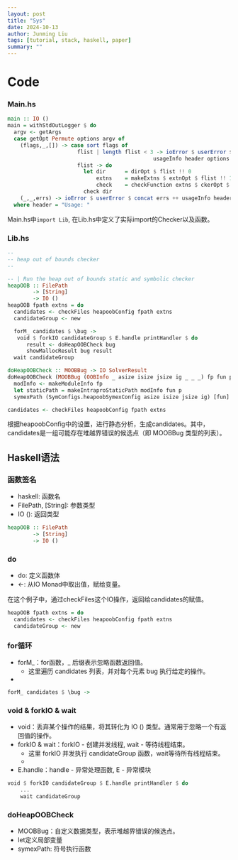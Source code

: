 ```yaml
---
layout: post
title: "Sys"
date: 2024-10-13
author: Junming Liu
tags: [tutorial, stack, haskell, paper]
summary: ""
---
```


# Code

### Main.hs
```haskell
main :: IO ()
main = withStdOutLogger $ do
  argv <- getArgs
  case getOpt Permute options argv of
    (flags,_,[]) -> case sort flags of
                      flist | length flist < 3 -> ioError $ userError $ "Not enough flags" ++
                                              usageInfo header options
                      flist -> do
                        let dir      = dirOpt $ flist !! 0
                            extns    = makeExtns $ extnOpt $ flist !! 1
                            check    = checkFunction extns $ ckerOpt $ flist !! 2
                        check dir
    (_,_,errs) -> ioError $ userError $ concat errs ++ usageInfo header options
  where header = "Usage: "
```

Main.hs中```import Lib```, 在Lib.hs中定义了实际import的Checker以及函数。
### Lib.hs
```haskell
--
-- heap out of bounds checker
--

-- | Run the heap out of bounds static and symbolic checker
heapOOB :: FilePath
        -> [String]
        -> IO ()
heapOOB fpath extns = do
  candidates <- checkFiles heapoobConfig fpath extns
  candidateGroup <- new

  forM_ candidates $ \bug ->
   void $ forkIO candidateGroup $ E.handle printHandler $ do
      result <- doHeapOOBCheck bug
      showMallocResult bug result
  wait candidateGroup

doHeapOOBCheck :: MOOBBug -> IO SolverResult
doHeapOOBCheck (MOOBBug (OOBInfo _ asize isize jsize ig _ _ _) fp fun p _) = do
  modInfo <- makeModuleInfo fp
  let staticPath = makeIntraproStaticPath modInfo fun p
  symexPath (SymConfigs.heapoobSymexConfig asize isize jsize ig) [fun] [modInfo] staticPath
```

```haskell
candidates <- checkFiles heapoobConfig fpath extns
```
根据heapoobConfig中的设置，进行静态分析，生成candidates。其中，candidates是一组可能存在堆越界错误的候选点（即 MOOBBug 类型的列表）。

## Haskell语法

### 函数签名
- haskell: 函数名
- FilePath, [String]: 参数类型
- IO (): 返回类型
  
```haskell
heapOOB :: FilePath
        -> [String]
        -> IO ()
```

### do
- do: 定义函数体
- <-: 从IO Monad中取出值，赋给变量。

在这个例子中，通过checkFiles这个IO操作，返回给candidates的赋值。

```haskell
heapOOB fpath extns = do
  candidates <- checkFiles heapoobConfig fpath extns
  candidateGroup <- new
```

### for循环
- forM_：for函数，_ 后缀表示忽略函数返回值。
  - 这里遍历 candidates 列表，并对每个元素 bug 执行给定的操作。
- 
```haskell
forM_ candidates $ \bug ->
```

### void & forkIO & wait
- void：丢弃某个操作的结果，将其转化为 IO () 类型。通常用于忽略一个有返回值的操作。
- forkIO & wait：forkIO - 创建并发线程, wait - 等待线程结束。
  - 这里 forkIO 并发执行 candidateGroup 函数，wait等待所有线程结束。
  - 
- E.handle：handle - 异常处理函数, E - 异常模块

```haskell
void $ forkIO candidateGroup $ E.handle printHandler $ do
    ...
    wait candidateGroup
```

### doHeapOOBCheck
- MOOBBug：自定义数据类型，表示堆越界错误的候选点。
- let定义局部变量
- symexPath: 符号执行函数